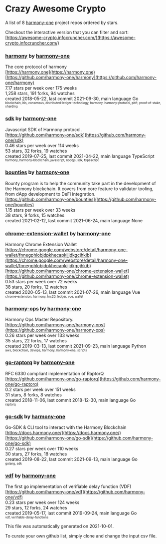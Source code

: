 # Crazy Awesome Crypto
A list of 8 [harmony-one](https://github.com/harmony-one) project repos ordered by stars.  

Checkout the interactive version that you can filter and sort: 
[https://awesome-crypto.infocruncher.com/](https://awesome-crypto.infocruncher.com/)  


### [harmony](https://github.com/harmony-one/harmony) by [harmony-one](https://github.com/harmony-one)  
The core protocol of harmony  
[https://harmony.one](https://harmony.one)  
[https://github.com/harmony-one/harmony](https://github.com/harmony-one/harmony)  
7.17 stars per week over 175 weeks  
1,258 stars, 191 forks, 94 watches  
created 2018-05-22, last commit 2021-09-30, main language Go  
<sub><sup>blockchain, bls, consensus, distributed-ledger-technology, harmony, harmony-protocol, pbft, proof-of-stake, sharding</sup></sub>


### [sdk](https://github.com/harmony-one/sdk) by [harmony-one](https://github.com/harmony-one)  
Javascript SDK of Harmony protocol.  
[https://github.com/harmony-one/sdk](https://github.com/harmony-one/sdk)  
0.46 stars per week over 114 weeks  
53 stars, 32 forks, 19 watches  
created 2019-07-25, last commit 2021-04-22, main language TypeScript  
<sub><sup>harmony, harmony-blockchain, javascript, nodejs, sdk, typescript</sup></sub>


### [bounties](https://github.com/harmony-one/bounties) by [harmony-one](https://github.com/harmony-one)  
Bounty program is to help the community take part in the development of the Harmony blockchain. It covers from core feature to validator tooling, from dApp development to DeFi integration.  
[https://github.com/harmony-one/bounties](https://github.com/harmony-one/bounties)  
1.15 stars per week over 33 weeks  
38 stars, 9 forks, 15 watches  
created 2021-02-12, last commit 2021-06-24, main language None  


### [chrome-extension-wallet](https://github.com/harmony-one/chrome-extension-wallet) by [harmony-one](https://github.com/harmony-one)  
Harmony Chrome Extension Wallet  
[https://chrome.google.com/webstore/detail/harmony-one-wallet/fnnegphlobjdpkhecapkijjdkgcjhkib](https://chrome.google.com/webstore/detail/harmony-one-wallet/fnnegphlobjdpkhecapkijjdkgcjhkib)  
[https://github.com/harmony-one/chrome-extension-wallet](https://github.com/harmony-one/chrome-extension-wallet)  
0.53 stars per week over 72 weeks  
38 stars, 20 forks, 12 watches  
created 2020-05-13, last commit 2021-07-26, main language Vue  
<sub><sup>chrome-extension, harmony, hrc20, ledger, vue, wallet</sup></sub>


### [harmony-ops](https://github.com/harmony-one/harmony-ops) by [harmony-one](https://github.com/harmony-one)  
Harmony Ops Master Repository.  
[https://github.com/harmony-one/harmony-ops](https://github.com/harmony-one/harmony-ops)  
0.26 stars per week over 133 weeks  
35 stars, 22 forks, 17 watches  
created 2019-03-13, last commit 2021-09-23, main language Python  
<sub><sup>aws, blockchain, devops, harmony, harmony-one, scripts</sup></sub>


### [go-raptorq](https://github.com/harmony-one/go-raptorq) by [harmony-one](https://github.com/harmony-one)  
RFC 6330 compliant implementation of RaptorQ  
[https://github.com/harmony-one/go-raptorq](https://github.com/harmony-one/go-raptorq)  
0.2 stars per week over 151 weeks  
31 stars, 8 forks, 8 watches  
created 2018-11-06, last commit 2018-12-30, main language Go  
<sub><sup>raptorq</sup></sub>


### [go-sdk](https://github.com/harmony-one/go-sdk) by [harmony-one](https://github.com/harmony-one)  
Go-SDK & CLI tool to interact with the Harmony Blockchain  
[https://docs.harmony.one/](https://docs.harmony.one/)  
[https://github.com/harmony-one/go-sdk](https://github.com/harmony-one/go-sdk)  
0.27 stars per week over 110 weeks  
30 stars, 27 forks, 18 watches  
created 2019-08-22, last commit 2021-09-13, main language Go  
<sub><sup>golang, sdk</sup></sub>


### [vdf](https://github.com/harmony-one/vdf) by [harmony-one](https://github.com/harmony-one)  
The first go implementation of verifiable delay function (VDF)  
[https://github.com/harmony-one/vdf](https://github.com/harmony-one/vdf)  
0.23 stars per week over 124 weeks  
29 stars, 12 forks, 24 watches  
created 2019-05-17, last commit 2019-09-24, main language Go  
<sub><sup>vdf, verifiable-delay-functions</sup></sub>


This file was automatically generated on 2021-10-01.  

To curate your own github list, simply clone and change the input csv file.  
